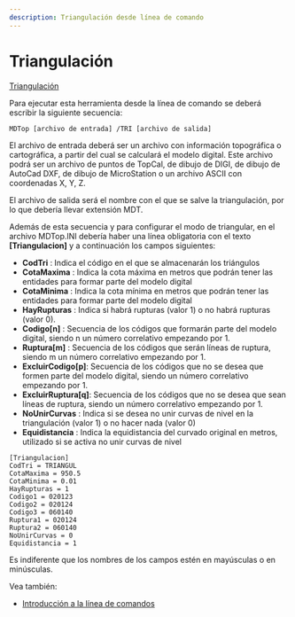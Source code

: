```yaml
---
description: Triangulación desde línea de comando
---
```


# Triangulación

[Triangulación](../como.../como-triangulacion.md)

&#x20;Para ejecutar esta herramienta desde la línea de comando se deberá escribir la siguiente secuencia:

```
MDTop [archivo de entrada] /TRI [archivo de salida]
```

El archivo de entrada deberá ser un archivo con información topográfica o cartográfica, a partir del cual se calculará el modelo digital. Este archivo podrá ser un archivo de puntos de TopCal, de dibujo de DIGI, de dibujo de AutoCad DXF, de dibujo de MicroStation o un archivo ASCII con coordenadas X, Y, Z.

El archivo de salida será el nombre con el que se salve la triangulación, por lo que debería llevar extensión MDT.

Además de esta secuencia y para configurar el modo de triangular, en el archivo MDTop.INI debería haber una línea obligatoria con el texto **\[Triangulacion]** y a continuación los campos siguientes:

* **CodTri** : Indica el código en el que se almacenarán los triángulos
* **CotaMaxima** : Indica la cota máxima en metros que podrán tener las entidades para formar parte del modelo digital
* **CotaMinima** : Indica la cota mínima en metros que podrán tener las entidades para formar parte del modelo digital
* **HayRupturas** : Indica si habrá rupturas (valor 1) o no habrá rupturas (valor 0).
* **Codigo\[n]** : Secuencia de los códigos que formarán parte del modelo digital, siendo n un número correlativo empezando por 1.
* **Ruptura\[m]** : Secuencia de los códigos que serán líneas de ruptura, siendo m un número correlativo empezando por 1.
* **ExcluirCodigo\[p]**: Secuencia de los códigos que no se desea que formen parte del modelo digital, siendo un número correlativo empezando por 1.
* **ExcluirRuptura\[q]**: Secuencia de los códigos que no se desea que sean líneas de ruptura, siendo un número correlativo empezando por 1.
* **NoUnirCurvas** : Indica si se desea no unir curvas de nivel en la triangulación (valor 1) o no hacer nada (valor 0)
* **Equidistancia** : Indica la equidistancia del curvado original en metros, utilizado si se activa no unir curvas de nivel

```
[Triangulacion]
CodTri = TRIANGUL
CotaMaxima = 950.5
CotaMinima = 0.01
HayRupturas = 1
Codigo1 = 020123
Codigo2 = 020124
Codigo3 = 060140
Ruptura1 = 020124
Ruptura2 = 060140
NoUnirCurvas = 0
Equidistancia = 1
```

Es indiferente que los nombres de los campos estén en mayúsculas o en minúsculas.

Vea también:

* [Introducción a la línea de comandos](./)
